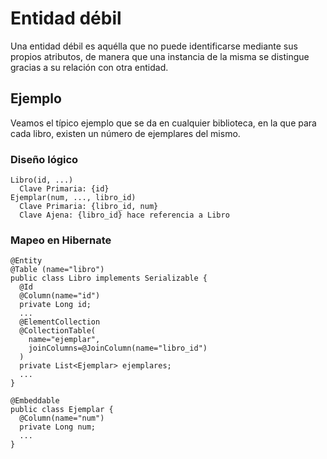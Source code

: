 # Entidad débil
Una entidad débil es aquélla que no puede identificarse mediante sus propios atributos, de manera que una instancia de la misma se distingue gracias a su relación con otra entidad.

## Ejemplo

Veamos el típico ejemplo que se da en cualquier biblioteca, en la que para cada libro, existen un número de ejemplares del mismo.

### Diseño lógico

```
Libro(id, ...)  
  Clave Primaria: {id} 
Ejemplar(num, ..., libro_id)  
  Clave Primaria: {libro_id, num}  
  Clave Ajena: {libro_id} hace referencia a Libro
```

### Mapeo en Hibernate

```
@Entity
@Table (name="libro")
public class Libro implements Serializable {
  @Id
  @Column(name="id")
  private Long id;
  ...
  @ElementCollection
  @CollectionTable(
    name="ejemplar",
    joinColumns=@JoinColumn(name="libro_id")
  )
  private List<Ejemplar> ejemplares;
  ...
}
  
@Embeddable
public class Ejemplar {
  @Column(name="num")
  private Long num;
  ...
}
```
